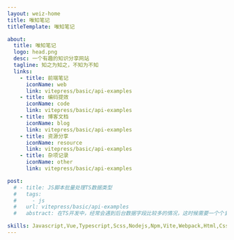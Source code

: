```yaml
---
layout: weiz-home
title: 唯知笔记
titleTemplate: 唯知笔记

about:
  title: 唯知笔记
  logo: head.png
  desc: 一个有趣的知识分享网站
  tagline: 知之为知之，不知为不知
  links:
    - title: 前端笔记
      iconName: web
      link: vitepress/basic/api-examples
    - title: 编码提效
      iconName: code
      link: vitepress/basic/api-examples
    - title: 博客文档
      iconName: blog
      link: vitepress/basic/api-examples
    - title: 资源分享
      iconName: resource
      link: vitepress/basic/api-examples
    - title: 杂项记录
      iconName: other
      link: vitepress/basic/api-examples

post:
  # - title: JS脚本批量处理TS数据类型
  #   tags: 
  #     - js
  #   url: vitepress/basic/api-examples
  #   abstract: 在TS开发中，经常会遇到后台数据字段比较多的情况，这时候需要一个个复制字段然后给他手动配置数据类型来完成我们的TS类型定义，相当麻烦。有什么快速的方法呢，我就目前遇到的两种情况分别写了JS脚本来处理后台数据，直接生成我们需要的数据格式。

skills: Javascript,Vue,Typescript,Scss,Nodejs,Npm,Vite,Webpack,Html,Css,Photoshop,Git,Terminal,Code,Map,Echarts,Blog,Json,Vscode,Vue 3,Idea,Pnpm,Mac OS,App,Uni-app,Windows,Hexo,Github,Vitepress,Svn,Nginx,Chrome,WebGL,React,Markdown,Gulp,Yaml,Yarn,Proxy,Less,SPA,Clash,Gitee,Jsx,Http,Xml,Element Plus,Nuxt,JQuery,Sublime Text,AngularJs,Bootstrap,AntDesign,ECMAScript,Canvas,Tomcat,Linux,Axios,Mockjs,XSS,SSR,Cookie,Electronjs,Flutter,MVVM,seo,Browser,Ajax,Babel,DOM,BOM,SVG,Https,WeChat Mini Program
---
```


